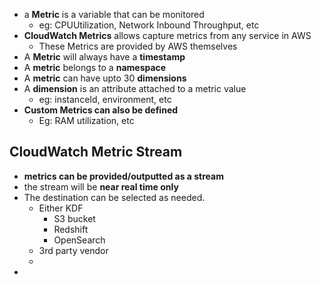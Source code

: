 
- a **Metric** is a variable that can be monitored
	- eg: CPUUtilization, Network Inbound Throughput, etc
- **CloudWatch Metrics** allows capture metrics from any service in AWS
	- These Metrics are provided by AWS themselves
- A **Metric** will always have a **timestamp**
- A **metric** belongs to a **namespace**
- A **metric** can have upto 30 **dimensions**
- A **dimension** is an attribute attached to a metric value
	- eg: instanceId, environment, etc
- **Custom Metrics can also be defined**
	- Eg: RAM utilization, etc


## CloudWatch Metric Stream

- **metrics can be provided/outputted as a stream**
- the stream will be **near real time only**
- The destination can be selected as needed.
	- Either KDF
		- S3 bucket
		- Redshift
		- OpenSearch
	- 3rd party vendor
	- 
- 